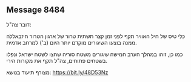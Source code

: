 ## Message 8484

דובר צה"ל:

כלי טיס של חיל האוויר תקף לפני זמן קצר תשתית טרור של ארגון הטרור חיזבאללה ממנה בוצעו השיגורים מוקדם יותר היום (ב') למרחב אדמית.

כמו כן, זוהו במהלך הערב חמישה שיגורים משטח סוריה שחצו לשטח ישראל ונפלו בשטחים פתוחים, צה"ל תקף את מקורות הירי.

מצורף תיעוד בנושא: https://bit.ly/48D53Nz


